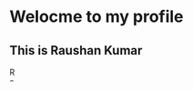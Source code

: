 # Welocme to my profile

## This is Raushan Kumar

<picture>

<img alt="Raushan Kumar_profile-picture" height= "25" width="10" src="profile_pic.jpg">

</picture>
